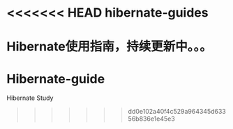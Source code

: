 <<<<<<< HEAD
hibernate-guides
================

Hibernate使用指南，持续更新中。。。
=======
Hibernate-guide
===============
Hibernate Study
>>>>>>> dd0e102a40f4c529a964345d63356b836e1e45e3
